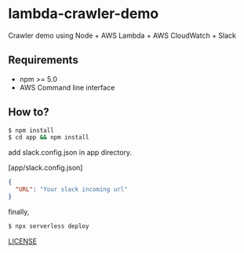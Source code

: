 # lambda-crawler-demo
Crawler demo using Node + AWS Lambda + AWS CloudWatch + Slack

## Requirements

- npm >= 5.0
- AWS Command line interface

## How to?

```sh
$ npm install
$ cd app && npm install
```

add slack.config.json in app directory.

[app/slack.config.json]
```json
{
  "URL": "Your slack incoming url"
}
```

finally,

```sh
$ npx serverless deploy
```

[LICENSE](/LICENSE)